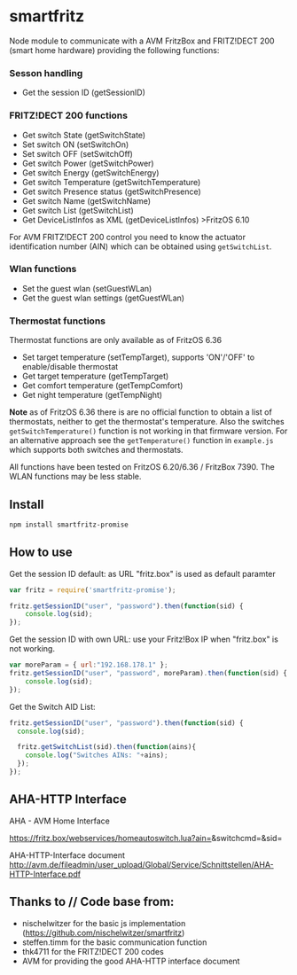 # smartfritz

Node module to communicate with a AVM FritzBox and FRITZ!DECT 200 (smart home hardware) providing the following functions:

### Sesson handling

- Get the session ID (getSessionID)

### FRITZ!DECT 200 functions

- Get switch State (getSwitchState)
- Set switch ON (setSwitchOn)
- Set switch OFF (setSwitchOff)
- Get switch Power (getSwitchPower)
- Get switch Energy (getSwitchEnergy)
- Get switch Temperature (getSwitchTemperature)
- Get switch Presence status (getSwitchPresence)
- Get switch Name (getSwitchName)
- Get switch List (getSwitchList)
- Get DeviceListInfos as XML (getDeviceListInfos) >FritzOS 6.10

For AVM FRITZ!DECT 200  control you need to know the actuator identification number (AIN) which can be obtained using `getSwitchList`.

### Wlan functions

- Set the guest wlan (setGuestWLan)
- Get the guest wlan settings (getGuestWLan)

### Thermostat functions

Thermostat functions are only available as of FritzOS 6.36

- Set target temperature (setTempTarget), supports 'ON'/'OFF' to enable/disable thermostat
- Get target temperature (getTempTarget)
- Get comfort temperature (getTempComfort)
- Get night temperature (getTempNight)

**Note** as of FritzOS 6.36 there is are no official function to obtain a list of thermostats, neither to get the thermostat's temperature. Also the switches `getSwitchTemperature()` function is not working in that firmware version.
For an alternative approach see the `getTemperature()` function in `example.js` which supports both switches and thermostats.

All functions have been tested on FritzOS 6.20/6.36 / FritzBox 7390. The WLAN functions may be less stable.


## Install

```bash
npm install smartfritz-promise
```

## How to use

Get the session ID default:
as URL "fritz.box" is used as default paramter
```js
var fritz = require('smartfritz-promise');

fritz.getSessionID("user", "password").then(function(sid) {
    console.log(sid);
});
```


Get the session ID with own URL:
use your Fritz!Box IP when "fritz.box" is not working.
```js
var moreParam = { url:"192.168.178.1" };
fritz.getSessionID("user", "password", moreParam).then(function(sid) {
    console.log(sid);
});
```

Get the Switch AID List:
```js
fritz.getSessionID("user", "password").then(function(sid) {
  console.log(sid);

  fritz.getSwitchList(sid).then(function(ains){
    console.log("Switches AINs: "+ains);
  });
});
```

## AHA-HTTP Interface

AHA - AVM Home Interface

https://fritz.box/webservices/homeautoswitch.lua?ain=<ain>&switchcmd=<cmd>&sid=<sid>

AHA-HTTP-Interface document 
http://avm.de/fileadmin/user_upload/Global/Service/Schnittstellen/AHA-HTTP-Interface.pdf

## Thanks to // Code base from:

* nischelwitzer for the basic js implementation (https://github.com/nischelwitzer/smartfritz)
* steffen.timm for the basic communication function
* thk4711 for the FRITZ!DECT 200 codes 
* AVM for providing the good AHA-HTTP interface document 
